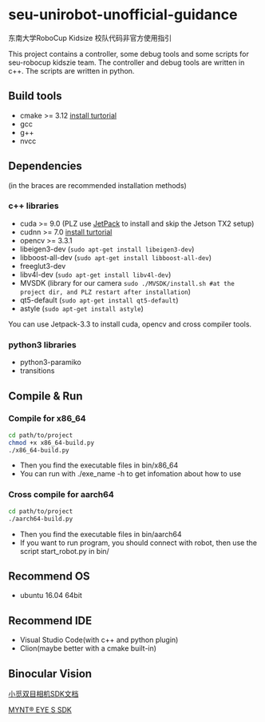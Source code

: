 # seu-unirobot-unofficial-guidance
东南大学RoboCup Kidsize 校队代码非官方使用指引

This project contains a controller, some debug tools and some scripts for seu-robocup kidszie team. The controller and debug tools are written in c++. The scripts are written in python.

## Build tools
* cmake >= 3.12 [install turtorial](https://www.linuxidc.com/Linux/2018-09/154165.htm)
* gcc
* g++
* nvcc

## Dependencies
(in the braces are recommended installation methods)

### c++ libraries
* cuda >= 9.0 (PLZ use [JetPack](https://docs.nvidia.com/jetson/archives/jetpack-archived/jetpack-33/index.html#jetpack/3.3/install.htm%3FTocPath%3D_____3) to install and skip the Jetson TX2 setup)
* cudnn >= 7.0 [install turtorial](https://blog.csdn.net/lucifer_zzq/article/details/76675239)
* opencv >= 3.3.1
* libeigen3-dev (`sudo apt-get install libeigen3-dev`)
* libboost-all-dev (`sudo apt-get install libboost-all-dev`)
* freeglut3-dev
* libv4l-dev (`sudo apt-get install libv4l-dev`)
* MVSDK (library for our camera `sudo ./MVSDK/install.sh #at the project dir, and PLZ restart after installation`)
* qt5-default (`sudo apt-get install qt5-default`)
* astyle (`sudo apt-get install astyle`)

You can use Jetpack-3.3 to install cuda, opencv and cross compiler tools.

### python3 libraries
* python3-paramiko
* transitions

## Compile & Run

### Compile for x86_64
```Bash
cd path/to/project
chmod +x x86_64-build.py
./x86_64-build.py
```
* Then you find the executable files in bin/x86_64
* You can run with ./exe_name -h to get infomation about how to use

### Cross compile for aarch64
```Bash
cd path/to/project
./aarch64-build.py
```
* Then you find the executable files in bin/aarch64
* If you want to run program, you should connect with robot, then use the script start_robot.py in bin/

## Recommend OS
* ubuntu 16.04 64bit

## Recommend IDE
* Visual Studio Code(with c++ and python plugin)
* Clion(maybe better with a cmake built-in)

## Binocular Vision
[小觅双目相机SDK文档](https://buildmedia.readthedocs.org/media/pdf/mynt-eye-s-sdk-docs-zh-cn/latest/mynt-eye-s-sdk-docs-zh-cn.pdf)

[MYNT® EYE S SDK ](https://mynt-eye-s-sdk.readthedocs.io/zh_CN/latest/index.html)
